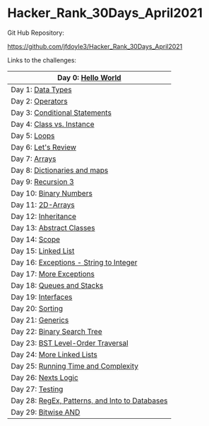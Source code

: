 # Hacker_Rank_30Days_April2021

Git Hub Repository:

https://github.com/jfdoyle3/Hacker_Rank_30Days_April2021



Links to the challenges:



| Day 0:   [Hello World](https://www.hackerrank.com/challenges/30-hello-world/problem) |
| ------------------------------------------------------------ |
| Day 1: [Data Types](https://www.hackerrank.com/challenges/30-data-types/problem) |
| Day 2: [Operators](https://www.hackerrank.com/challenges/30-operators/problem) |
| Day 3: [Conditional Statements](https://www.hackerrank.com/challenges/30-conditional-statements/problem) |
| Day 4: [Class vs. Instance](https://www.hackerrank.com/challenges/30-class-vs-instance/problem) |
| Day 5: [Loops]( https://www.hackerrank.com/challenges/30-loops/problem) |
| Day 6: [Let's Review](https://www.hackerrank.com/challenges/30-review-loop/problem) |
| Day 7: [Arrays](https://www.hackerrank.com/challenges/30-arrays/problem) |
| Day 8: [Dictionaries and maps](https://www.hackerrank.com/challenges/30-dictionaries-and-maps/problem) |
| Day 9: [Recursion 3](https://www.hackerrank.com/challenges/30-recursion/problem) |
| Day 10: [Binary Numbers](https://www.hackerrank.com/challenges/30-binary-numbers/problem) |
| Day 11: [2D-Arrays](https://www.hackerrank.com/challenges/30-2d-arrays/problem) |
| Day 12: [Inheritance](https://www.hackerrank.com/challenges/30-inheritance/problem) |
| Day 13: [Abstract Classes](https://www.hackerrank.com/challenges/30-abstract-classes/problem) |
| Day 14: [Scope](https://www.hackerrank.com/challenges/30-scope/problem) |
| Day 15: [Linked List](https://www.hackerrank.com/challenges/30-linked-list/problem) |
| Day 16: [Exceptions - String to Integer](https://www.hackerrank.com/challenges/30-exceptions-string-to-integer/problem) |
| Day 17: [More Exceptions](https://www.hackerrank.com/challenges/30-more-exceptions/problem) |
| Day 18: [Queues and Stacks](https://www.hackerrank.com/challenges/30-queues-stacks/problem) |
| Day 19: [Interfaces](https://www.hackerrank.com/challenges/30-interfaces/problem) |
| Day 20: [Sorting](https://www.hackerrank.com/challenges/30-sorting/problem) |
| Day 21: [Generics](https://www.hackerrank.com/challenges/30-generics/problem) |
| Day 22: [Binary Search Tree](https://www.hackerrank.com/challenges/30-binary-search-trees/problem) |
| Day 23: [BST Level-Order Traversal](https://www.hackerrank.com/challenges/30-binary-trees/problem) |
| Day 24: [More Linked Lists](https://www.hackerrank.com/challenges/30-linked-list-deletion/problem) |
| Day 25: [Running Time and Complexity](https://www.hackerrank.com/challenges/30-running-time-and-complexity/problem) |
| Day 26: [Nexts Logic](https://www.hackerrank.com/challenges/30-nested-logic/problem) |
| Day 27: [Testing](https://www.hackerrank.com/challenges/30-testing/problem) |
| Day 28: [RegEx, Patterns, and Into to Databases](https://www.hackerrank.com/challenges/30-regex-patterns/problem) |
| Day 29: [Bitwise AND](https://www.hackerrank.com/challenges/30-bitwise-and/problem) |
